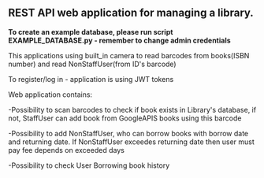 REST API web application for managing a library.
-

**To create an example database, please run script EXAMPLE_DATABASE.py - remember to change admin credentials**

This applications using built_in camera to read barcodes from books(ISBN number) and read NonStaffUser(from ID's barcode)


To register/log in - application is using JWT tokens


Web application contains:


-Possibility to scan barcodes to check if book exists in Library's database, if not, StaffUser can add book from GoogleAPIS books using this barcode

-Possibility to add NonStaffUser, who can borrow books with borrow date and returning date. If NonStaffUser exceedes returning date then user must pay fee depends on exceeded days

-Possibility to check User Borrowing book history






